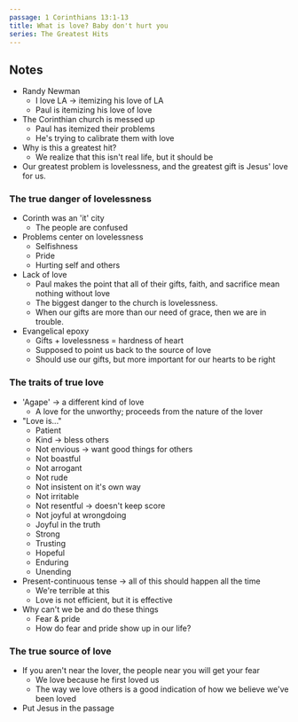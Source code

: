 ```yaml
---
passage: 1 Corinthians 13:1-13
title: What is love? Baby don't hurt you
series: The Greatest Hits
---
```

## Notes
- Randy Newman
    - I love LA → itemizing his love of LA
    - Paul is itemizing his love of love
- The Corinthian church is messed up
    - Paul has itemized their problems
    - He's trying to calibrate them with love
- Why is this a greatest hit?
    - We realize that this isn't real life, but it should be
- Our greatest problem is lovelessness, and the greatest gift is Jesus' love for us.
### The true danger of lovelessness
- Corinth was an 'it' city
    - The people are confused
- Problems center on lovelessness
    - Selfishness
    - Pride
    - Hurting self and others
- Lack of love
    - Paul makes the point that all of their gifts, faith, and sacrifice mean nothing without love
    - The biggest danger to the church is lovelessness.
    - When our gifts are more than our need of grace, then we are in trouble.
- Evangelical epoxy
    - Gifts + lovelessness = hardness of heart
    - Supposed to point us back to the source of love
    - Should use our gifts, but more important for our hearts to be right
### The traits of true love
- 'Agape' → a different kind of love
    - A love for the unworthy; proceeds from the nature of the lover
- "Love is..."
    - Patient
    - Kind → bless others
    - Not envious → want good things for others
    - Not boastful
    - Not arrogant
    - Not rude
    - Not insistent on it's own way
    - Not irritable
    - Not resentful → doesn't keep score
    - Not joyful at wrongdoing
    - Joyful in the truth
    - Strong
    - Trusting
    - Hopeful
    - Enduring
    - Unending
- Present-continuous tense → all of this should happen all the time
    - We're terrible at this
    - Love is not efficient, but it is effective
- Why can't we be and do these things
    - Fear & pride
    - How do fear and pride show up in our life?
### The true source of love
- If you aren't near the lover, the people near you will get your fear
    - We love because he first loved us
    - The way we love others is a good indication of how we believe we've been loved
- Put Jesus in the passage